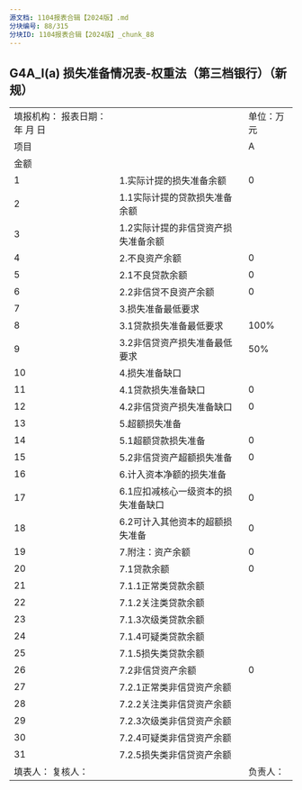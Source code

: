 ```yaml
---
源文档: 1104报表合辑【2024版】.md
分块编号: 88/315
分块ID: 1104报表合辑【2024版】_chunk_88
---
```


## G4A\_I(a) 损失准备情况表-权重法（第三档银行）（新规）

|  |  |  |
| --- | --- | --- |
| 填报机构： 报表日期： 年 月 日 | | 单位：万元 |
| 项目 | | A |
| 金额 |
| 1 | 1.实际计提的损失准备余额 | 0 |
| 2 | 1.1实际计提的贷款损失准备余额 |  |
| 3 | 1.2实际计提的非信贷资产损失准备余额 |  |
| 4 | 2.不良资产余额 | 0 |
| 5 | 2.1不良贷款余额 | 0 |
| 6 | 2.2非信贷不良资产余额 | 0 |
| 7 | 3.损失准备最低要求 |  |
| 8 | 3.1贷款损失准备最低要求 | 100% |
| 9 | 3.2非信贷资产损失准备最低要求 | 50% |
| 10 | 4.损失准备缺口 |  |
| 11 | 4.1贷款损失准备缺口 | 0 |
| 12 | 4.2非信贷资产损失准备缺口 | 0 |
| 13 | 5.超额损失准备 |  |
| 14 | 5.1超额贷款损失准备 | 0 |
| 15 | 5.2非信贷资产超额损失准备 | 0 |
| 16 | 6.计入资本净额的损失准备 |  |
| 17 | 6.1应扣减核心一级资本的损失准备缺口 | 0 |
| 18 | 6.2可计入其他资本的超额损失准备 | 0 |
| 19 | 7.附注：资产余额 | 0 |
| 20 | 7.1贷款余额 | 0 |
| 21 | 7.1.1正常类贷款余额 |  |
| 22 | 7.1.2关注类贷款余额 |  |
| 23 | 7.1.3次级类贷款余额 |  |
| 24 | 7.1.4可疑类贷款余额 |  |
| 25 | 7.1.5损失类贷款余额 |  |
| 26 | 7.2非信贷资产余额 | 0 |
| 27 | 7.2.1正常类非信贷资产余额 |  |
| 28 | 7.2.2关注类非信贷资产余额 |  |
| 29 | 7.2.3次级类非信贷资产余额 |  |
| 30 | 7.2.4可疑类非信贷资产余额 |  |
| 31 | 7.2.5损失类非信贷资产余额 |  |
| 填表人： 复核人： | | 负责人： |

